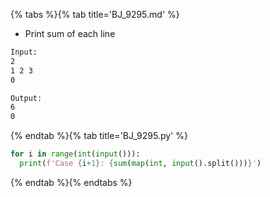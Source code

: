 {% tabs %}{% tab title='BJ_9295.md' %}

* Print sum of each line

```txt
Input:
2
1 2 3
0

Output:
6
0
```

{% endtab %}{% tab title='BJ_9295.py' %}

```py
for i in range(int(input())):
  print(f'Case {i+1}: {sum(map(int, input().split()))}')
```

{% endtab %}{% endtabs %}
